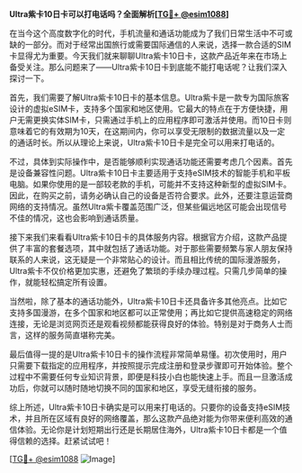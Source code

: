 **Ultra紫卡10日卡可以打电话吗？全面解析[[TG💪+ @esim1088](https://t.me/s/esim1088)]**

在当今这个高度数字化的时代，手机流量和通话功能成为了我们日常生活中不可或缺的一部分。而对于经常出国旅行或需要国际通信的人来说，选择一款合适的SIM卡显得尤为重要。今天我们就来聊聊Ultra紫卡10日卡，这款产品近年来在市场上备受关注。那么问题来了——Ultra紫卡10日卡到底能不能打电话呢？让我们深入探讨一下。

首先，我们需要了解Ultra紫卡10日卡的基本信息。Ultra紫卡是一款专为国际旅客设计的虚拟eSIM卡，支持多个国家和地区使用。它最大的特点在于方便快捷，用户无需更换实体SIM卡，只需通过手机上的应用程序即可激活并使用。而10日卡则意味着它的有效期为10天，在这期间内，你可以享受无限制的数据流量以及一定的通话时长。所以从理论上来说，Ultra紫卡10日卡是完全可以用来打电话的。

不过，具体到实际操作中，是否能够顺利实现通话功能还需要考虑几个因素。首先是设备兼容性问题。Ultra紫卡10日卡主要适用于支持eSIM技术的智能手机和平板电脑。如果你使用的是一部较老款的手机，可能并不支持这种新型的虚拟SIM卡。因此，在购买之前，请务必确认自己的设备是否符合要求。此外，还要注意运营商网络的支持情况。虽然Ultra紫卡覆盖范围广泛，但某些偏远地区可能会出现信号不佳的情况，这也会影响到通话质量。

接下来我们来看看Ultra紫卡10日卡的具体服务内容。根据官方介绍，这款产品提供了丰富的套餐选项，其中就包括了通话功能。对于那些需要频繁与家人朋友保持联系的人来说，这无疑是一个非常贴心的设计。而且相比传统的国际漫游服务，Ultra紫卡不仅价格更加实惠，还避免了繁琐的手续办理过程。只需几步简单的操作，就能轻松搞定所有设置。

当然啦，除了基本的通话功能外，Ultra紫卡10日卡还具备许多其他亮点。比如它支持多国漫游，在多个国家和地区都可以正常使用；再比如它提供高速稳定的网络连接，无论是浏览网页还是观看视频都能获得良好的体验。特别是对于商务人士而言，这样的服务简直堪称完美。

最后值得一提的是Ultra紫卡10日卡的操作流程非常简单易懂。初次使用时，用户只需要下载指定的应用程序，并按照提示完成注册和登录步骤即可开始体验。整个过程中不需要任何专业知识背景，即便是科技小白也能快速上手。而且一旦激活成功后，你就可以随时随地切换不同的国家和地区，享受无缝衔接的服务。

综上所述，Ultra紫卡10日卡确实是可以用来打电话的。只要你的设备支持eSIM技术，并且所在区域有良好的网络覆盖，那么这款产品绝对能为你带来便利高效的通信体验。无论你是计划短期出行还是长期居住海外，Ultra紫卡10日卡都是一个值得信赖的选择。赶紧试试吧！

[[TG💪+ @esim1088](https://t.me/s/esim1088) ![Image](https://i.postimg.cc/4NQfJmqS/Snipaste-2025-05-13-00-14-12.png)]